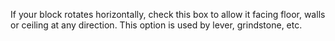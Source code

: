 If your block rotates horizontally, check this box to allow it facing floor, walls or ceiling at any direction. This option is used by lever, grindstone, etc.